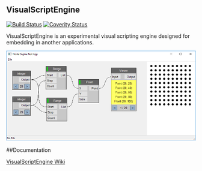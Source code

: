## VisualScriptEngine

[![Build Status](https://travis-ci.org/kovacsv/VisualScriptEngine.svg?branch=master)](https://travis-ci.org/kovacsv/VisualScriptEngine)
[![Coverity Status](https://scan.coverity.com/projects/14955/badge.svg)](https://scan.coverity.com/projects/kovacsv-visualscriptengine)

VisualScriptEngine is an experimental visual scripting engine designed for embedding in another applications.

![Screenshot](Documentation/Screenshots/WindowsTestApp01.png?raw=true "Windows Test Application")

##Documentation

[VisualScriptEngine Wiki](https://github.com/kovacsv/VisualScriptEngine/wiki)


